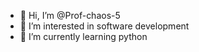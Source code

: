 - 👋 Hi, I’m @Prof-chaos-5
- 👀 I’m interested in software development 
- 🌱 I’m currently learning python


<!---
Prof-chaos-5/Prof-chaos-5 is a ✨ special ✨ repository because its `README.md` (this file) appears on your GitHub profile.
You can click the Preview link to take a look at your changes.
--->
